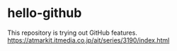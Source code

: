 ﻿# hello-github
This repository is trying out GitHub features.
https://atmarkit.itmedia.co.jp/ait/series/3190/index.html

